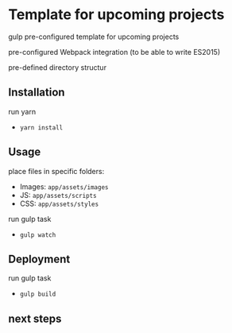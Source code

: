 # Template for upcoming projects
gulp pre-configured template for upcoming projects

pre-configured Webpack integration (to be able to write ES2015)

pre-defined directory structur

## Installation
run yarn
- `yarn install`

  
## Usage
place files in specific folders:
- Images: `app/assets/images` 
- JS: `app/assets/scripts`
- CSS: `app/assets/styles`

run gulp task
- `gulp watch`
  
## Deployment
run gulp task
- `gulp build`

## next steps

